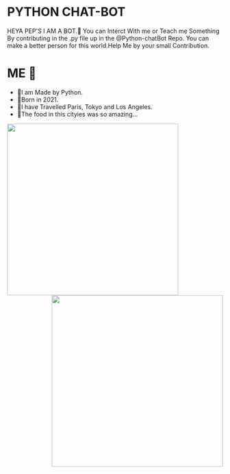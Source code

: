 # PYTHON CHAT-BOT


HEYA PEP'S I AM A BOT.🤖 You can Interct With me or Teach me Something By contributing in the .py file up in the @Python-chatBot Repo. You can make a better person for this world.Help Me by your small Contribution.

# ME 🤖
- 🤖I am Made by Python.
- 📅Born in 2021.
- 🌆I have Travelled Paris, Tokyo and Los Angeles.
- 🍕The food in this cityies was so amazing...


<img align='left' src= "https://og-blog-css.outgrow.co/blog/wp-content/uploads/2019/01/robo_small.gif?x65579" width= "400" >
<img align= 'right' src ="https://cdn.dribbble.com/users/690291/screenshots/3507754/untitled-1.gif" width = "400" >







